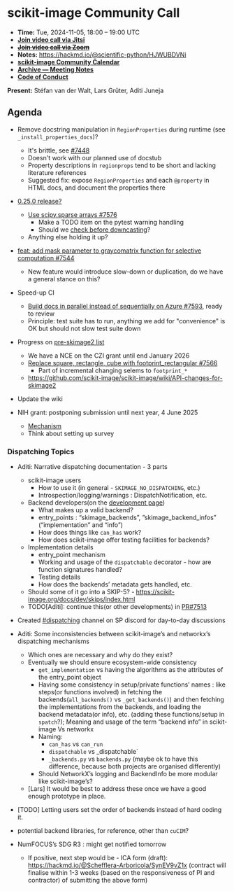 # scikit-image Community Call

- **Time:** Tue, 2024-11-05, 18:00 – 19:00 UTC
- **[Join video call via Jitsi](https://meet.evolix.org/skimage-meeting)**
- ~~**[Join video call via Zoom](https://us06web.zoom.us/j/88060567580?pwd=THRpaWFnSFNwK0Fycy9FVk5RYnV5UT09)**~~
- **Notes:** https://hackmd.io/@scientific-python/HJWUBDVNi
- **[scikit-image Community Calendar](https://scientific-python.org/calendars/skimage.ics)**
- **[Archive — Meeting Notes](https://github.com/scikit-image/meeting-notes)**
- **[Code of Conduct](https://scikit-image.org/docs/stable/conduct/code_of_conduct.html)**


**Present:** Stéfan van der Walt, Lars Grüter, Aditi Juneja

## Agenda

- Remove docstring manipulation in `RegionProperties` during runtime (see `_install_properties_docs`)?
  - It's brittle, see [#7448](https://github.com/scikit-image/scikit-image/pull/7448)
  - Doesn't work with our planned use of docstub
  - Property descriptions in `regionprops` tend to be short and lacking literature references
  - Suggested fix: expose `RegionProperties` and each `@property` in HTML docs, and document the properties there

- [0.25.0 release?](https://github.com/scikit-image/scikit-image/milestone/29)
  - [Use scipy.sparse arrays #7576](https://github.com/scikit-image/scikit-image/pull/7576)
    - Make a TODO item on the pytest warning handling
    - Should we [check before downcasting](https://github.com/scikit-image/scikit-image/pull/7576/files#r1824544991)?
  - Anything else holding it up?

- [feat: add mask parameter to graycomatrix function for selective computation #7544](https://github.com/scikit-image/scikit-image/pull/7544)
  - New feature would introduce slow-down or duplication, do we have a general stance on this?

- Speed-up CI
  - [Build docs in parallel instead of sequentially on Azure #7593](https://github.com/scikit-image/scikit-image/pull/7593), ready to review
  - Principle: test suite has to run, anything we add for "convenience" is OK but should not slow test suite down

- Progress on [pre-skimage2 list](https://github.com/scikit-image/scikit-image/wiki/API-changes-for-skimage2)
  - We have a NCE on the CZI grant until end January 2026
  - [Replace square, rectangle, cube with footprint_rectangular #7566](https://github.com/scikit-image/scikit-image/pull/7566)
    - Part of incremental changing selems to `footprint_*`
  - https://github.com/scikit-image/scikit-image/wiki/API-changes-for-skimage2

- Update the wiki

- NIH grant: postponing submission until next year, 4 June 2025
  - [Mechanism](https://grants.nih.gov/grants/guide/rfa-files/RFA-OD-24-010.html) 
  - Think about setting up survey


### Dispatching Topics

- Aditi: Narrative dispatching documentation - 3 parts
    - scikit-image users
        - How to use it (in general - `SKIMAGE_NO_DISPATCHING`, etc.)
        - Introspection/logging/warnings : DispatchNotification, etc.
    - Backend developers(on the [development page](https://scikit-image.org/docs/dev/development/index.html))
        - What makes up a valid backend?
        - entry_points : “skimage_backends”, ”skimage_backend_infos” (“implementation” and “info”)
        - How does things like `can_has` work?
        - How does scikit-image offer testing facilities for backends?
    - Implementation details
        - entry_point mechanism
        - Working and usage of the `dispatchable` decorator - how are function signatures handled?
        - Testing details
        - How does the backends’ metadata gets handled, etc.
    - Should some of it go into a SKIP-5? - https://scikit-image.org/docs/dev/skips/index.html
    - TODO[Aditi]: continue this(or other developments) in [PR#7513](https://github.com/scikit-image/scikit-image/pull/7513)

- Created [#dispatching](https://discord.com/channels/786703927705862175/1303422714987679754) channel on SP discord for day-to-day discussions

- Aditi: Some inconsistencies between scikit-image’s and networkx’s dispatching mechanisms
  - Which ones are necessary and why do they exist?
  - Eventually we should ensure ecosystem-wide consistency
    - `get_implementation` vs having the algorithms as the attributes of the entry_point object
    - Having some consistency in setup/private functions’ names : like steps(or functions involved) in fetching the backends(`all_backends()` vs `_get_backends()`) and then fetching the implementations from the backends, and loading the backend metadata(or info), etc. (adding these functions/setup in `spatch`?); Meaning and usage of the term “backend info” in scikit-image Vs networkx
    - Naming:
        - `can_has` vs `can_run`
        - `dispatchable` vs _dispatchable`
        - `_backends.py` vs `backends.py` (maybe ok to have this difference, because both projects are organised differently)
    - Should NetworkX’s logging and BackendInfo be more modular like scikit-image’s?
  - [Lars] It would be best to address these once we have a good enough prototype in place. 
 
- [TODO] Letting users set the order of backends instead of hard coding it.

- potential backend libraries, for reference, other than `cuCIM`?

- NumFOCUS’s SDG R3 : might get notified tomorrow
    - If positive, next step would be - ICA form (draft): https://hackmd.io/@Schefflera-Arboricola/SynEV9vZ1x (contract will finalise within 1-3 weeks (based on the responsiveness of PI and contractor) of submitting the above form)
